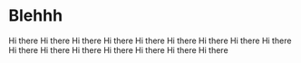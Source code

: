 # Blehhh
Hi there
Hi there
Hi there
Hi there
Hi there
Hi there
Hi there
Hi there
Hi there
Hi there
Hi there
Hi there
Hi there
Hi there
Hi there
Hi there

